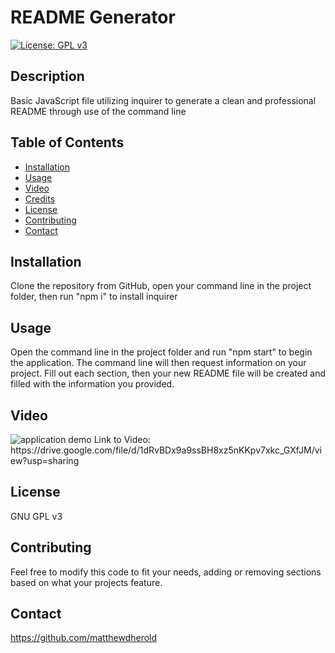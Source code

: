 
# README Generator
[![License: GPL v3](https://img.shields.io/badge/License-GPLv3-blue.svg)](https://www.gnu.org/licenses/gpl-3.0)

## Description
Basic JavaScript file utilizing inquirer to generate a clean and professional README through use of the command line

## Table of Contents
- [Installation](#installation)
- [Usage](#usage)
- [Video](#video)
- [Credits](#credits)
- [License](#license)
- [Contributing](#contributing)
- [Contact](#contact)

## Installation
Clone the repository from GitHub, open your command line in the project folder, then run "npm i" to install inquirer 

## Usage
Open the command line in the project folder and run "npm start" to begin the application. The command line will then request information on your project. Fill out each section, then your new README file will be created and filled with the information you provided.

## Video
<img src="./Demo/Demo-Video.gif" alt="application demo">
Link to Video: https://drive.google.com/file/d/1dRvBDx9a9ssBH8xz5nKKpv7xkc_GXfJM/view?usp=sharing

## License
GNU GPL v3

## Contributing
Feel free to modify this code to fit your needs, adding or removing sections based on what your projects feature.

## Contact
https://github.com/matthewdherold

